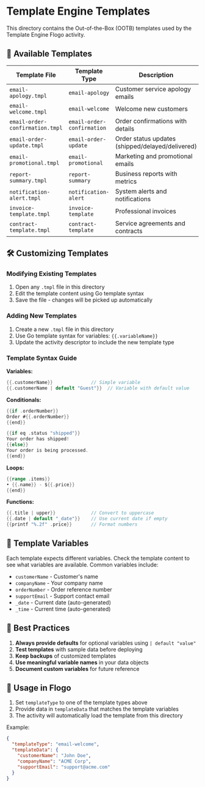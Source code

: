 # Template Engine Templates

This directory contains the Out-of-the-Box (OOTB) templates used by the Template Engine Flogo activity.

## 📁 Available Templates

| Template File | Template Type | Description |
|---------------|---------------|-------------|
| `email-apology.tmpl` | `email-apology` | Customer service apology emails |
| `email-welcome.tmpl` | `email-welcome` | Welcome new customers |
| `email-order-confirmation.tmpl` | `email-order-confirmation` | Order confirmations with details |
| `email-order-update.tmpl` | `email-order-update` | Order status updates (shipped/delayed/delivered) |
| `email-promotional.tmpl` | `email-promotional` | Marketing and promotional emails |
| `report-summary.tmpl` | `report-summary` | Business reports with metrics |
| `notification-alert.tmpl` | `notification-alert` | System alerts and notifications |
| `invoice-template.tmpl` | `invoice-template` | Professional invoices |
| `contract-template.tmpl` | `contract-template` | Service agreements and contracts |

## 🛠️ Customizing Templates

### Modifying Existing Templates
1. Open any `.tmpl` file in this directory
2. Edit the template content using Go template syntax
3. Save the file - changes will be picked up automatically

### Adding New Templates
1. Create a new `.tmpl` file in this directory
2. Use Go template syntax for variables: `{{.variableName}}`
3. Update the activity descriptor to include the new template type

### Template Syntax Guide

**Variables:**
```go
{{.customerName}}              // Simple variable
{{.customerName | default "Guest"}}  // Variable with default value
```

**Conditionals:**
```go
{{if .orderNumber}}
Order #{{.orderNumber}}
{{end}}

{{if eq .status "shipped"}}
Your order has shipped!
{{else}}
Your order is being processed.
{{end}}
```

**Loops:**
```go
{{range .items}}
• {{.name}} - ${{.price}}
{{end}}
```

**Functions:**
```go
{{.title | upper}}             // Convert to uppercase
{{.date | default "_date"}}    // Use current date if empty
{{printf "%.2f" .price}}       // Format numbers
```

## 📝 Template Variables

Each template expects different variables. Check the template content to see what variables are available. Common variables include:

- `customerName` - Customer's name
- `companyName` - Your company name
- `orderNumber` - Order reference number
- `supportEmail` - Support contact email
- `_date` - Current date (auto-generated)
- `_time` - Current time (auto-generated)

## 🔧 Best Practices

1. **Always provide defaults** for optional variables using `| default "value"`
2. **Test templates** with sample data before deploying
3. **Keep backups** of customized templates
4. **Use meaningful variable names** in your data objects
5. **Document custom variables** for future reference

## 🚀 Usage in Flogo

1. Set `templateType` to one of the template types above
2. Provide data in `templateData` that matches the template variables
3. The activity will automatically load the template from this directory

Example:
```json
{
  "templateType": "email-welcome",
  "templateData": {
    "customerName": "John Doe",
    "companyName": "ACME Corp",
    "supportEmail": "support@acme.com"
  }
}
```
